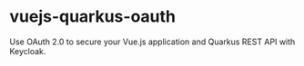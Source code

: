 # vuejs-quarkus-oauth
Use OAuth 2.0 to secure your Vue.js application and Quarkus REST API with Keycloak.
